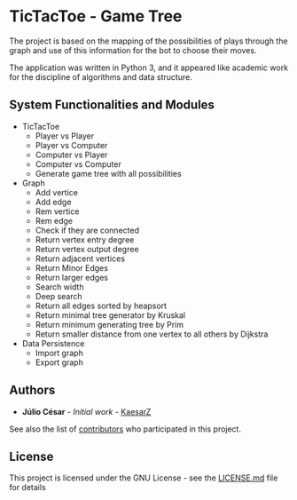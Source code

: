 # TicTacToe - Game Tree

The project is based on the mapping of the possibilities of plays through the graph and use of this information for the bot to choose their moves.

The application was written in Python 3, and it appeared like academic work for the discipline of algorithms and data structure.

## System Functionalities and Modules

* TicTacToe
  - Player vs Player
  - Player vs Computer
  - Computer vs Player
  - Computer vs Computer
  - Generate game tree with all possibilities
* Graph
  - Add vertice
  - Add edge
  - Rem vertice
  - Rem edge
  - Check if they are connected
  - Return vertex entry degree
  - Return vertex output degree
  - Return adjacent vertices
  - Return Minor Edges
  - Return larger edges
  - Search width
  - Deep search
  - Return all edges sorted by heapsort
  - Return minimal tree generator by Kruskal
  - Return minimum generating tree by Prim
  - Return smaller distance from one vertex to all others by Dijkstra
* Data Persistence
  - Import graph
  - Export graph


## Authors

* **Júlio César** - *Initial work* - [KaesarZ](https://github.com/KaesarZ)

See also the list of [contributors](https://github.com/KaesarZ/TicTacToe-GameTree/contributors) who participated in this project.

## License

This project is licensed under the GNU License - see the [LICENSE.md](LICENSE.md) file for details
